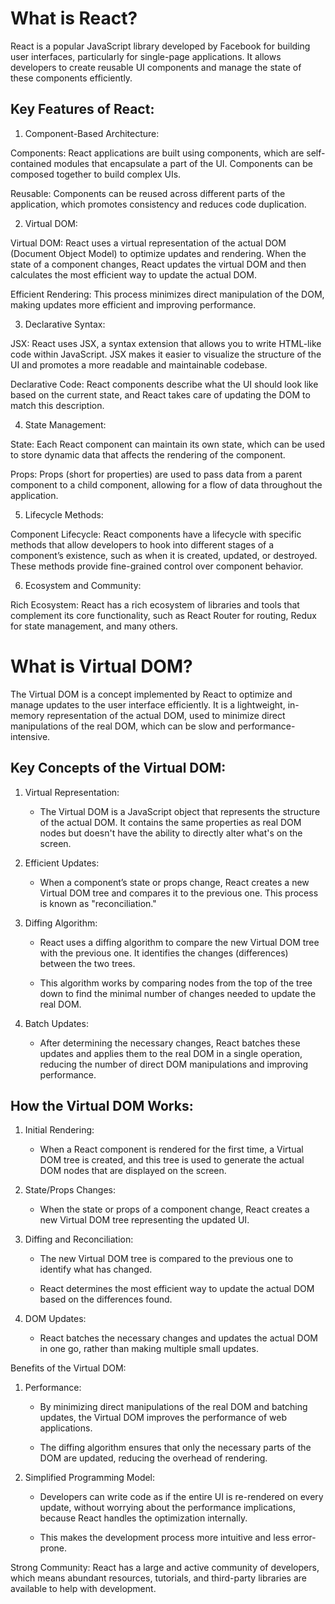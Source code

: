 # What is React?

React is a popular JavaScript library developed by Facebook for building user interfaces, 
particularly for single-page applications. It allows developers to create reusable UI 
components and manage the state of these components efficiently.

## Key Features of React:

1. Component-Based Architecture:

Components: React applications are built using components, which are self-contained modules 
            that encapsulate a part of the UI. Components can be composed together to build 
            complex UIs.

Reusable: Components can be reused across different parts of the application, which promotes 
          consistency and reduces code duplication.

2. Virtual DOM:

Virtual DOM: React uses a virtual representation of the actual DOM (Document Object Model) to 
             optimize updates and rendering. When the state of a component changes, React 
             updates the virtual DOM and then calculates the most efficient way to update the 
             actual DOM.

Efficient Rendering: This process minimizes direct manipulation of the DOM, making updates 
                     more efficient and improving performance.

3. Declarative Syntax:

JSX: React uses JSX, a syntax extension that allows you to write HTML-like code within 
     JavaScript. JSX makes it easier to visualize the structure of the UI and promotes a 
     more readable and maintainable codebase.

Declarative Code: React components describe what the UI should look like based on the 
                  current state, and React takes care of updating the DOM to match this 
                  description.

4. State Management:

State: Each React component can maintain its own state, which can be used to store dynamic 
       data that affects the rendering of the component.

Props: Props (short for properties) are used to pass data from a parent component to a child 
       component, allowing for a flow of data throughout the application.

5. Lifecycle Methods:

Component Lifecycle: React components have a lifecycle with specific methods that allow 
                     developers to hook into different stages of a component’s existence, 
                     such as when it is created, updated, or destroyed. These methods provide 
                     fine-grained control over component behavior.

6. Ecosystem and Community:

Rich Ecosystem: React has a rich ecosystem of libraries and tools that complement its core 
                functionality, such as React Router for routing, Redux for state management, 
                and many others.


# What is Virtual DOM?

The Virtual DOM is a concept implemented by React to optimize and manage updates to the user 
interface efficiently. It is a lightweight, in-memory representation of the actual DOM, used 
to minimize direct manipulations of the real DOM, which can be slow and performance-intensive.

## Key Concepts of the Virtual DOM:

1. Virtual Representation:

    - The Virtual DOM is a JavaScript object that represents the structure of the actual DOM. 
      It contains the same properties as real DOM nodes but doesn't have the ability to 
      directly alter what's on the screen.

2. Efficient Updates:

    - When a component’s state or props change, React creates a new Virtual DOM tree and 
      compares it to the previous one. This process is known as "reconciliation."

3. Diffing Algorithm:

    - React uses a diffing algorithm to compare the new Virtual DOM tree with the previous 
      one. It identifies the changes (differences) between the two trees.

    - This algorithm works by comparing nodes from the top of the tree down to find the 
      minimal number of changes needed to update the real DOM.

4. Batch Updates:

    - After determining the necessary changes, React batches these updates and applies them 
      to the real DOM in a single operation, reducing the number of direct DOM manipulations 
      and improving performance.

## How the Virtual DOM Works:

1. Initial Rendering:

    - When a React component is rendered for the first time, a Virtual DOM tree is created, 
      and this tree is used to generate the actual DOM nodes that are displayed on the screen.

2. State/Props Changes:

    - When the state or props of a component change, React creates a new Virtual DOM tree 
      representing the updated UI.

3. Diffing and Reconciliation:

    - The new Virtual DOM tree is compared to the previous one to identify what has changed.

    - React determines the most efficient way to update the actual DOM based on the 
      differences found.

4. DOM Updates:

    - React batches the necessary changes and updates the actual DOM in one go, rather than 
      making multiple small updates.

Benefits of the Virtual DOM:

1. Performance:

    - By minimizing direct manipulations of the real DOM and batching updates, the Virtual DOM 
      improves the performance of web applications.

    - The diffing algorithm ensures that only the necessary parts of the DOM are updated, reducing 
      the overhead of rendering.

2. Simplified Programming Model:

    - Developers can write code as if the entire UI is re-rendered on every update, without 
      worrying about the performance implications, because React handles the optimization 
      internally.

    - This makes the development process more intuitive and less error-prone.

Strong Community: React has a large and active community of developers, which means abundant 
                  resources, tutorials, and third-party libraries are available to help with 
                  development.
